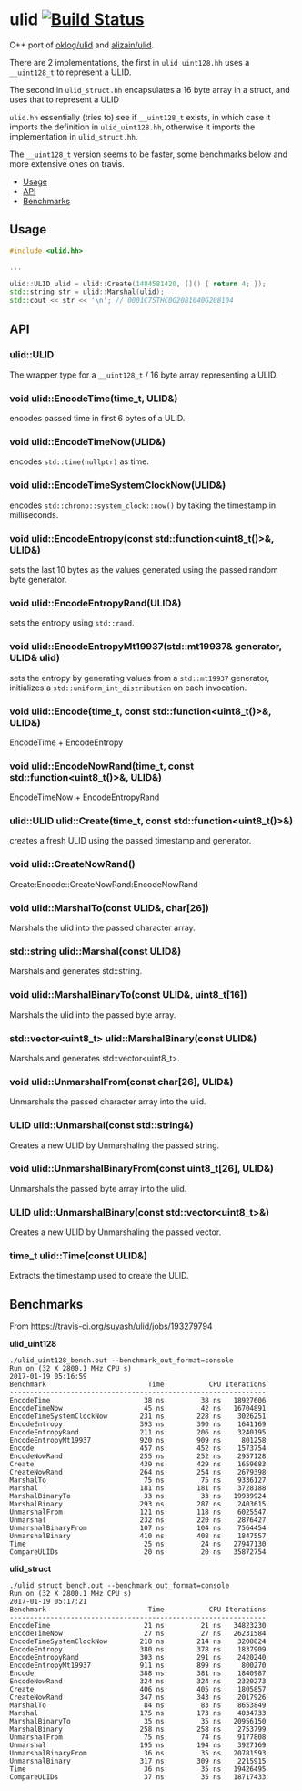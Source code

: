 # ulid [![Build Status](https://travis-ci.org/suyash/ulid.svg?branch=master)](https://travis-ci.org/suyash/ulid)

C++ port of [oklog/ulid](https://github.com/oklog/ulid) and [alizain/ulid](https://github.com/alizain/ulid).

There are 2 implementations, the first in `ulid_uint128.hh` uses a `__uint128_t` to represent a ULID.

The second in `ulid_struct.hh` encapsulates a 16 byte array in a struct, and uses that to represent a ULID

`ulid.hh` essentially (tries to) see if `__uint128_t` exists, in which case it imports the definition in `ulid_uint128.hh`, otherwise it imports the implementation in `ulid_struct.hh`.

The `__uint128_t` version seems to be faster, some benchmarks below and more extensive ones on travis.

- [Usage](#usage)
- [API](#api)
- [Benchmarks](#benchmarks)

## Usage

```c++
#include <ulid.hh>

...

ulid::ULID ulid = ulid::Create(1484581420, []() { return 4; });
std::string str = ulid::Marshal(ulid);
std::cout << str << '\n'; // 0001C7STHC0G2081040G208104
```

## API

### ulid::ULID

The wrapper type for a `__uint128_t` / 16 byte array representing a ULID.

### void ulid::EncodeTime(time_t, ULID&)

encodes passed time in first 6 bytes of a ULID.

### void ulid::EncodeTimeNow(ULID&)

encodes `std::time(nullptr)` as time.

### void ulid::EncodeTimeSystemClockNow(ULID&)

encodes `std::chrono::system_clock::now()` by taking the timestamp in milliseconds.

### void ulid::EncodeEntropy(const std::function<uint8_t()>&, ULID&)

sets the last 10 bytes as the values generated using the passed random byte generator.

### void ulid::EncodeEntropyRand(ULID&)

sets the entropy using `std::rand`.

### void ulid::EncodeEntropyMt19937(std::mt19937& generator, ULID& ulid)

sets the entropy by generating values from a `std::mt19937` generator, initializes a `std::uniform_int_distribution` on each invocation.

### void ulid::Encode(time_t, const std::function<uint8_t()>&, ULID&)

EncodeTime + EncodeEntropy

### void ulid::EncodeNowRand(time_t, const std::function<uint8_t()>&, ULID&)

EncodeTimeNow + EncodeEntropyRand

### ulid::ULID ulid::Create(time_t, const std::function<uint8_t()>&)

creates a fresh ULID using the passed timestamp and generator.

### void ulid::CreateNowRand()

Create:Encode::CreateNowRand:EncodeNowRand

### void ulid::MarshalTo(const ULID&, char[26])

Marshals the ulid into the passed character array.

### std::string ulid::Marshal(const ULID&)

Marshals and generates std::string.

### void ulid::MarshalBinaryTo(const ULID&, uint8_t[16])

Marshals the ulid into the passed byte array.

### std::vector<uint8_t> ulid::MarshalBinary(const ULID&)

Marshals and generates std::vector<uint8_t>.

### void ulid::UnmarshalFrom(const char[26], ULID&)

Unmarshals the passed character array into the ulid.

### ULID ulid::Unmarshal(const std::string&)

Creates a new ULID by Unmarshaling the passed string.

### void ulid::UnmarshalBinaryFrom(const uint8_t[26], ULID&)

Unmarshals the passed byte array into the ulid.

### ULID ulid::UnmarshalBinary(const std::vector<uint8_t>&)

Creates a new ULID by Unmarshaling the passed vector.

### time_t ulid::Time(const ULID&)

Extracts the timestamp used to create the ULID.

## Benchmarks

From https://travis-ci.org/suyash/ulid/jobs/193279794

**ulid_uint128**

```
./ulid_uint128_bench.out --benchmark_out_format=console
Run on (32 X 2800.1 MHz CPU s)
2017-01-19 05:16:59
Benchmark                         Time           CPU Iterations
---------------------------------------------------------------
EncodeTime                       38 ns         38 ns   18927606
EncodeTimeNow                    45 ns         42 ns   16704891
EncodeTimeSystemClockNow        231 ns        228 ns    3026251
EncodeEntropy                   393 ns        390 ns    1641169
EncodeEntropyRand               211 ns        206 ns    3240195
EncodeEntropyMt19937            920 ns        909 ns     801258
Encode                          457 ns        452 ns    1573754
EncodeNowRand                   255 ns        252 ns    2957128
Create                          439 ns        429 ns    1659683
CreateNowRand                   264 ns        254 ns    2679398
MarshalTo                        75 ns         75 ns    9336127
Marshal                         181 ns        181 ns    3728188
MarshalBinaryTo                  33 ns         33 ns   19939924
MarshalBinary                   293 ns        287 ns    2403615
UnmarshalFrom                   121 ns        118 ns    6025547
Unmarshal                       232 ns        220 ns    2876427
UnmarshalBinaryFrom             107 ns        104 ns    7564454
UnmarshalBinary                 410 ns        408 ns    1847557
Time                             25 ns         24 ns   27947130
CompareULIDs                     20 ns         20 ns   35872754
```

**ulid_struct**

```
./ulid_struct_bench.out --benchmark_out_format=console
Run on (32 X 2800.1 MHz CPU s)
2017-01-19 05:17:21
Benchmark                         Time           CPU Iterations
---------------------------------------------------------------
EncodeTime                       21 ns         21 ns   34823230
EncodeTimeNow                    27 ns         27 ns   26231584
EncodeTimeSystemClockNow        218 ns        214 ns    3208824
EncodeEntropy                   380 ns        378 ns    1837909
EncodeEntropyRand               303 ns        291 ns    2420240
EncodeEntropyMt19937            911 ns        899 ns     800270
Encode                          388 ns        381 ns    1840987
EncodeNowRand                   324 ns        324 ns    2320273
Create                          406 ns        405 ns    1805857
CreateNowRand                   347 ns        343 ns    2017926
MarshalTo                        84 ns         83 ns    8653849
Marshal                         175 ns        173 ns    4034733
MarshalBinaryTo                  35 ns         35 ns   20956150
MarshalBinary                   258 ns        258 ns    2753799
UnmarshalFrom                    75 ns         74 ns    9177808
Unmarshal                       195 ns        194 ns    3927169
UnmarshalBinaryFrom              36 ns         35 ns   20781593
UnmarshalBinary                 317 ns        309 ns    2215915
Time                             36 ns         35 ns   19426495
CompareULIDs                     37 ns         35 ns   18717433
```
